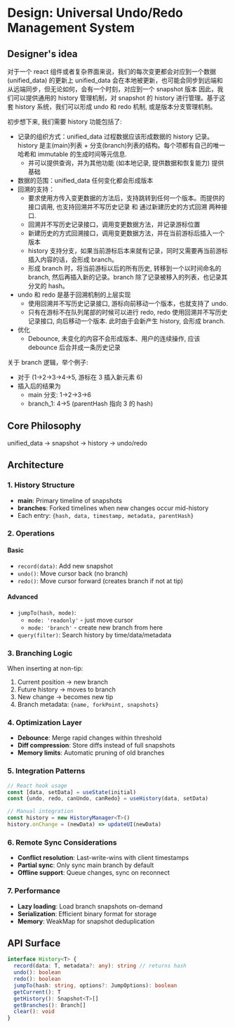 # Design: Universal Undo/Redo Management System

## Designer's idea

对于一个 react 组件或者复杂界面来说，我们的每次变更都会对应到一个数据 (unified_data) 的更新上
unified_data 会在本地被更新，也可能会同步到远端和从远端同步，但无论如何，会有一个时刻，对应到一个 snapshot 版本
因此，我们可以提供通用的 history 管理机制，对 snapshot 的 history 进行管理。基于这套 history 系统，我们可以形成 undo 和 redo 机制, 或是版本分支管理机制。

初步想下来, 我们需要 history 功能包括了:
- 记录的组织方式：unified_data 过程数据应该形成数据的 history 记录。history 是主(main)列表 + 分支(branch)列表的结构。每个项都有自己的唯一哈希和 immutable 的生成时间等元信息.
  - 并可以提供查询，并为其他功能 (如本地记录, 提供数据和恢复能力) 提供基础
- 数据的范围：unified_data 任何变化都会形成版本
- 回溯的支持：
  - 要求使用方传入变更数据的方法后，支持跳转到任何一个版本。而提供的接口调用, 也支持回溯并不写历史记录 和 通过新建历史的方式回溯 两种接口.
  - 回溯并不写历史记录接口，调用变更数据方法，并记录游标位置
  - 新建历史的方式回溯接口，调用变更数据方法，并在当前游标后插入一个版本
  - history 支持分支，如果当前游标后本来就有记录，同时又需要再当前游标插入内容的话，会形成 branch。
  - 形成 branch 时，将当前游标以后的所有历史, 转移到一个以时间命名的 branch, 然后再插入新的记录。branch 除了记录被移入的列表，也记录其分叉的 hash。
- undo 和 redo 是基于回溯机制的上层实现
  - 使用回溯并不写历史记录接口, 游标向前移动一个版本，也就支持了 undo. 
  - 只有在游标不在队列尾部的时候可以进行 redo, redo 使用回溯并不写历史记录接口, 向后移动一个版本. 此时由于会新产生 history, 会形成 branch.
- 优化
  - Debounce, 未变化的内容不会形成版本、用户的连续操作, 应该 debounce 后合并成一条历史记录

关于 branch 逻辑，举个例子:
- 对于 (1→2→3→4→5, 游标在 3 插入新元素 6)
- 插入后的结果为
  - main 分支: 1→2→3→6
  - branch_1: 4→5 (parentHash 指向 3 的 hash)

## Core Philosophy
unified_data → snapshot → history → undo/redo

## Architecture

### 1. History Structure
- **main**: Primary timeline of snapshots
- **branches**: Forked timelines when new changes occur mid-history
- Each entry: `{hash, data, timestamp, metadata, parentHash}`

### 2. Operations

#### Basic
- `record(data)`: Add new snapshot
- `undo()`: Move cursor back (no branch)
- `redo()`: Move cursor forward (creates branch if not at tip)

#### Advanced
- `jumpTo(hash, mode)`: 
  - `mode: 'readonly'` - just move cursor
  - `mode: 'branch'` - create new branch from here
- `query(filter)`: Search history by time/data/metadata

### 3. Branching Logic
When inserting at non-tip:
1. Current position → new branch
2. Future history → moves to branch
3. New change → becomes new tip
4. Branch metadata: `{name, forkPoint, snapshots}`

### 4. Optimization Layer
- **Debounce**: Merge rapid changes within threshold
- **Diff compression**: Store diffs instead of full snapshots
- **Memory limits**: Automatic pruning of old branches

### 5. Integration Patterns
```typescript
// React hook usage
const [data, setData] = useState(initial)
const {undo, redo, canUndo, canRedo} = useHistory(data, setData)

// Manual integration
const history = new HistoryManager<T>()
history.onChange = (newData) => updateUI(newData)
```

### 6. Remote Sync Considerations
- **Conflict resolution**: Last-write-wins with client timestamps
- **Partial sync**: Only sync main branch by default
- **Offline support**: Queue changes, sync on reconnect

### 7. Performance
- **Lazy loading**: Load branch snapshots on-demand
- **Serialization**: Efficient binary format for storage
- **Memory**: WeakMap for snapshot deduplication

## API Surface
```typescript
interface History<T> {
  record(data: T, metadata?: any): string // returns hash
  undo(): boolean
  redo(): boolean
  jumpTo(hash: string, options?: JumpOptions): boolean
  getCurrent(): T
  getHistory(): Snapshot<T>[]
  getBranches(): Branch[]
  clear(): void
}
```